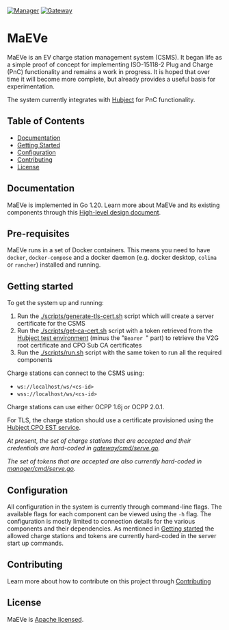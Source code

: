 [![Manager](https://github.com/twlabs/maeve-csms/workflows/Manager/badge.svg)](https://github.com/twlabs/maeve-csms/actions/workflows/manager.yml)
[![Gateway](https://github.com/twlabs/maeve-csms/workflows/Gateway/badge.svg)](https://github.com/twlabs/maeve-csms/actions/workflows/gateway.yml)

# MaEVe

MaEVe is an EV charge station management system (CSMS). It began life as a simple proof of concept for
implementing ISO-15118-2 Plug and Charge (PnC) functionality and remains a work in progress. It is hoped that over
time it will become more complete, but already provides a useful basis for experimentation.

The system currently integrates with [Hubject](https://hubject.stoplight.io/) for PnC functionality. 

## Table of Contents
- [Documentation](#documentation)
- [Getting Started](#getting-started)
- [Configuration](#configuration)
- [Contributing](#contributing)
- [License](#license)

## Documentation
MaEVe is implemented in Go 1.20. Learn more about MaEVe and its existing components through this [High-level design document](./docs/design.md).

## Pre-requisites

MaEVe runs in a set of Docker containers. This means you need to have `docker`, `docker-compose` and a docker daemon (e.g. docker desktop, `colima` or `rancher`) installed and running. 

## Getting started

To get the system up and running:

1. Run the [./scripts/generate-tls-cert.sh](./scripts/generate-tls-cert.sh) script which will create a server
certificate for the CSMS
2. Run the [./scripts/get-ca-cert.sh](./scripts/get-ca-cert.sh) script with a token retrieved from 
the [Hubject test environment](https://hubject.stoplight.io/docs/open-plugncharge/6bb8b3bc79c2e-authorization-token) (minus the "`Bearer `" part) 
to retrieve the V2G root certificate and CPO Sub CA certificates
3. Run the [./scripts/run.sh](./scripts/run.sh) script with the same token to run all the required components

Charge stations can connect to the CSMS using:
* `ws://localhost/ws/<cs-id>`
* `wss://localhost/ws/<cs-id>`

Charge stations can use either OCPP 1.6j or OCPP 2.0.1.

For TLS, the charge station should use a certificate provisioned using the 
[Hubject CPO EST service](https://hubject.stoplight.io/docs/open-plugncharge/486f0b8b3ded4-simple-enroll-iso-15118-2-and-iso-15118-20).

_At present, the set of charge stations that are accepted and their credentials are hard-coded
in [gateway/cmd/serve.go](gateway/cmd/serve.go)._

_The set of tokens that are accepted are also currently hard-coded in [manager/cmd/serve.go](manager/cmd/serve.go)._

## Configuration

All configuration in the system is currently through command-line flags. The available flags for each
component can be viewed using the `-h` flag. The configuration is mostly limited to connection details for the
various components and their dependencies. As mentioned in [Getting started](#getting-started) the allowed charge
stations and tokens are currently hard-coded in the server start up commands.

## Contributing

Learn more about how to contribute on this project through [Contributing](./CONTRIBUTING.md)

## License
MaEVe is [Apache licensed](./LICENSE).
